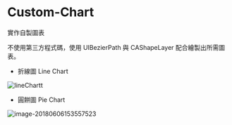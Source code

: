 # Custom-Chart



實作自製圖表

不使用第三方程式碼，使用 UIBezierPath 與 CAShapeLayer 配合繪製出所需圖表。



* 折線圖 Line Chart

![lineChartt](/Users/jeremyxue/Desktop/lineChartt.gif)



* 圓餅圖 Pie Chart

![image-20180606153557523](/var/folders/6c/xn2vq4011dx1psknq2s090vh0000gn/T/abnerworks.Typora/image-20180606153557523.png)